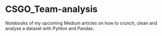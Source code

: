 # CSGO_Team-analysis
Notebooks of my upcoming Medium articles on how to crunch, clean and analyse a dataset with Pyhton and Pandas.
